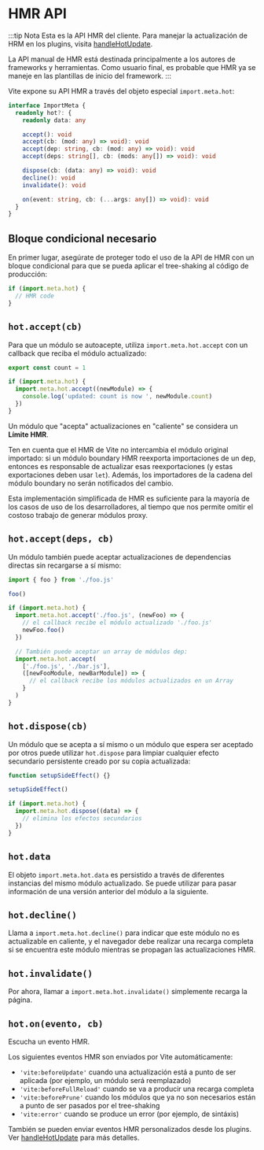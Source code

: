 # HMR API

:::tip Nota
Esta es la API HMR del cliente. Para manejar la actualización de HRM en los plugins, visita [handleHotUpdate](./api-plugin#handlehotupdate).

La API manual de HMR está destinada principalmente a los autores de frameworks y herramientas. Como usuario final, es probable que HMR ya se maneje en las plantillas de inicio del framework.
:::

Vite expone su API HMR a través del objeto especial `import.meta.hot`:

```ts
interface ImportMeta {
  readonly hot?: {
    readonly data: any

    accept(): void
    accept(cb: (mod: any) => void): void
    accept(dep: string, cb: (mod: any) => void): void
    accept(deps: string[], cb: (mods: any[]) => void): void

    dispose(cb: (data: any) => void): void
    decline(): void
    invalidate(): void

    on(event: string, cb: (...args: any[]) => void): void
  }
}
```

## Bloque condicional necesario

En primer lugar, asegúrate de proteger todo el uso de la API de HMR con un bloque condicional para que se pueda aplicar el tree-shaking al código de producción:

```js
if (import.meta.hot) {
  // HMR code
}
```

## `hot.accept(cb)`

Para que un módulo se autoacepte, utiliza `import.meta.hot.accept` con un callback que reciba el módulo actualizado:

```js
export const count = 1

if (import.meta.hot) {
  import.meta.hot.accept((newModule) => {
    console.log('updated: count is now ', newModule.count)
  })
}
```
Un módulo que "acepta" actualizaciones en "caliente" se considera un **Límite HMR**.

Ten en cuenta que el HMR de Vite no intercambia el módulo original importado: si un módulo boundary HMR reexporta importaciones de un dep, entonces es responsable de actualizar esas reexportaciones (y estas exportaciones deben usar `let`). Además, los importadores de la cadena del módulo boundary no serán notificados del cambio.

Esta implementación simplificada de HMR es suficiente para la mayoría de los casos de uso de los desarrolladores, al tiempo que nos permite omitir el costoso trabajo de generar módulos proxy.

## `hot.accept(deps, cb)`

Un módulo también puede aceptar actualizaciones de dependencias directas sin recargarse a sí mismo:

```js
import { foo } from './foo.js'

foo()

if (import.meta.hot) {
  import.meta.hot.accept('./foo.js', (newFoo) => {
    // el callback recibe el módulo actualizado './foo.js'
    newFoo.foo()
  })

  // También puede aceptar un array de módulos dep:
  import.meta.hot.accept(
    ['./foo.js', './bar.js'],
    ([newFooModule, newBarModule]) => {
      // el callback recibe los módulos actualizados en un Array
    }
  )
}
```

## `hot.dispose(cb)`

Un módulo que se acepta a sí mismo o un módulo que espera ser aceptado por otros puede utilizar `hot.dispose` para limpiar cualquier efecto secundario persistente creado por su copia actualizada:

```js
function setupSideEffect() {}

setupSideEffect()

if (import.meta.hot) {
  import.meta.hot.dispose((data) => {
    // elimina los efectos secundarios
  })
}
```

## `hot.data`

El objeto `import.meta.hot.data` es persistido a través de diferentes instancias del mismo módulo actualizado. Se puede utilizar para pasar información de una versión anterior del módulo a la siguiente.

## `hot.decline()`

Llama a `import.meta.hot.decline()` para indicar que este módulo no es actualizable en caliente, y el navegador debe realizar una recarga completa si se encuentra este módulo mientras se propagan las actualizaciones HMR.

## `hot.invalidate()`

Por ahora, llamar a `import.meta.hot.invalidate()` simplemente recarga la página.

## `hot.on(evento, cb)`

Escucha un evento HMR.

Los siguientes eventos HMR son enviados por Vite automáticamente:

- `'vite:beforeUpdate'` cuando una actualización está a punto de ser aplicada (por ejemplo, un módulo será reemplazado)
- `'vite:beforeFullReload'` cuando se va a producir una recarga completa
- `'vite:beforePrune'` cuando los módulos que ya no son necesarios están a punto de ser pasados por el tree-shaking
- `'vite:error'` cuando se produce un error (por ejemplo, de sintáxis)

También se pueden enviar eventos HMR personalizados desde los plugins. Ver [handleHotUpdate](./api-plugin#handlehotupdate) para más detalles.
